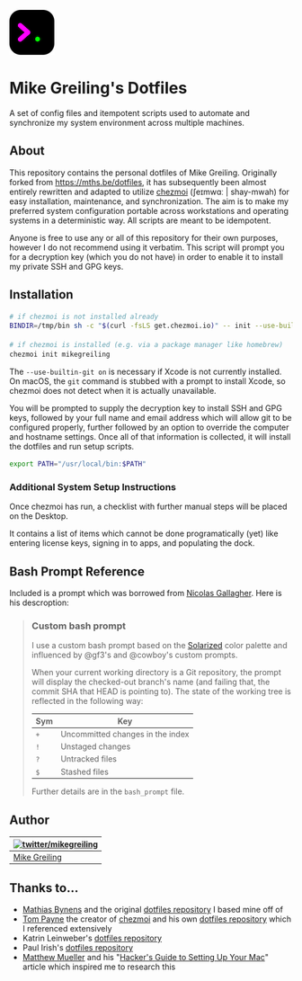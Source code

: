 ![](assets/dotfiles-icon-80x80.png)

# Mike Greiling's Dotfiles

A set of config files and itempotent scripts used to automate and synchronize my system environment across multiple machines.

## About

This repository contains the personal dotfiles of Mike Greiling. Originally forked from <https://mths.be/dotfiles>, it has subsequently been almost entirely rewritten and adapted to utilize [chezmoi](https://github.com/twpayne/chezmoi) (ʃeɪmwɑː | shay-mwah) for easy installation, maintenance, and synchronization. The aim is to make my preferred system configuration portable across workstations and operating systems in a deterministic way. All scripts are meant to be idempotent.

Anyone is free to use any or all of this repository for their own purposes, however I do not recommend using it verbatim. This script will prompt you for a decryption key (which you do not have) in order to enable it to install my private SSH and GPG keys.

## Installation

```bash
# if chezmoi is not installed already
BINDIR=/tmp/bin sh -c "$(curl -fsLS get.chezmoi.io)" -- init --use-builtin-git on --apply mikegreiling

# if chezmoi is installed (e.g. via a package manager like homebrew)
chezmoi init mikegreiling
```

The `--use-builtin-git on` is necessary if Xcode is not currently installed. On macOS, the `git` command is stubbed with a prompt to install Xcode, so chezmoi does not detect when it is actually unavailable.

You will be prompted to supply the decryption key to install SSH and GPG keys, followed by your full name and email address which will allow git to be configured properly, further followed by an option to override the computer and hostname settings. Once all of that information is collected, it will install the dotfiles and run setup scripts.

```bash
export PATH="/usr/local/bin:$PATH"
```

### Additional System Setup Instructions

Once chezmoi has run, a checklist with further manual steps will be placed on the Desktop.

It contains a list of items which cannot be done programatically (yet) like entering license keys, signing in to apps, and populating the dock.

## Bash Prompt Reference

Included is a prompt which was borrowed from [Nicolas Gallagher](https://github.com/necolas/dotfiles/).  Here is his descroption:

> ### Custom bash prompt
>
> I use a custom bash prompt based on the [Solarized](https://ethanschoonover.com/solarized/) color palette and influenced by @gf3's and @cowboy's custom prompts.
>
> When your current working directory is a Git repository, the prompt will display the checked-out branch's name (and failing that, the commit SHA that HEAD is pointing to). The state of the working tree is reflected in the following way:
>
> Sym | Key
> ----|---------------------------------
> `+` | Uncommitted changes in the index
> `!` | Unstaged changes
> `?` | Untracked files
> `$` | Stashed files
>
> Further details are in the `bash_prompt` file.

## Author

| [![twitter/mikegreiling](http://gravatar.com/avatar/33f90637d77f8d4da67faafd3af6597e?s=70)](http://twitter.com/mikegreiling "Follow @mikegreiling on Twitter") |
|---|
| [Mike Greiling](https://pixelcog.com/) |

## Thanks to…

* [Mathias Bynens](https://mathiasbynens.be/) and the original [dotfiles repository](https://github.com/mathiasbynens/dotfiles) I based mine off of
* [Tom Payne](https://github.com/twpayne) the creator of [chezmoi](https://www.chezmoi.io) and his own [dotfiles repository](https://github.com/twpayne/dotfiles) which I referenced extensively
* Katrin Leinweber's [dotfiles repository](https://gitlab.com/katrinleinweber/dotfiles)
* Paul Irish's [dotfiles repository](https://github.com/paulirish/dotfiles)
* [Matthew Mueller](https://github.com/MatthewMueller) and his "[Hacker's Guide to Setting Up Your Mac](https://web.archive.org/web/20160119134924/http://lapwinglabs.com/blog/hacker-guide-to-setting-up-your-mac)" article which inspired me to research this

